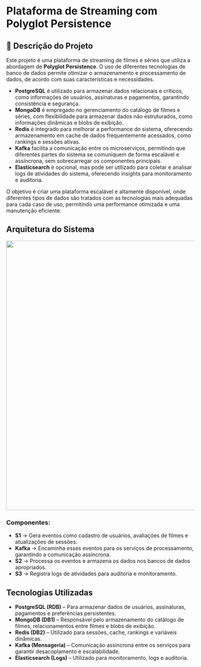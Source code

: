 # Plataforma de Streaming com Polyglot Persistence

## 📜 Descrição do Projeto

Este projeto é uma plataforma de streaming de filmes e séries que utiliza a abordagem de **Polyglot Persistence**. O uso de diferentes tecnologias de banco de dados permite otimizar o armazenamento e processamento de dados, de acordo com suas características e necessidades.

- **PostgreSQL** é utilizado para armazenar dados relacionais e críticos, como informações de usuários, assinaturas e pagamentos, garantindo consistência e segurança.  
- **MongoDB** é empregado no gerenciamento do catálogo de filmes e séries, com flexibilidade para armazenar dados não estruturados, como informações dinâmicas e blobs de exibição.  
- **Redis** é integrado para melhorar a performance do sistema, oferecendo armazenamento em cache de dados frequentemente acessados, como rankings e sessões ativas.  
- **Kafka** facilita a comunicação entre os microserviços, permitindo que diferentes partes do sistema se comuniquem de forma escalável e assíncrona, sem sobrecarregar os componentes principais.  
- **Elasticsearch** é opcional, mas pode ser utilizado para coletar e analisar logs de atividades do sistema, oferecendo insights para monitoramento e auditoria.

O objetivo é criar uma plataforma escalável e altamente disponível, onde diferentes tipos de dados são tratados com as tecnologias mais adequadas para cada caso de uso, permitindo uma performance otimizada e uma manutenção eficiente.

## Arquitetura do Sistema

<p align="center">
  <img src="https://github.com/user-attachments/assets/20049402-7c0a-41d9-a1db-efb088342faa" width="720"/>
</p>

### Componentes:

- **S1** → Gera eventos como cadastro de usuários, avaliações de filmes e atualizações de sessões.  
- **Kafka** → Encaminha esses eventos para os serviços de processamento, garantindo a comunicação assíncrona.  
- **S2** → Processa os eventos e armazena os dados nos bancos de dados apropriados.  
- **S3** → Registra logs de atividades para auditoria e monitoramento.

## Tecnologias Utilizadas

- **PostgreSQL (RDB)** – Para armazenar dados de usuários, assinaturas, pagamentos e preferências persistentes.  
- **MongoDB (DB1)** – Responsável pelo armazenamento do catálogo de filmes, relacionamentos entre filmes e blobs de exibição.  
- **Redis (DB2)** – Utilizado para sessões, cache, rankings e variáveis dinâmicas.  
- **Kafka (Mensageria)** – Comunicação assíncrona entre os serviços para garantir desacoplamento e escalabilidade.  
- **Elasticsearch (Logs)** – Utilizado para monitoramento, logs e auditoria.
